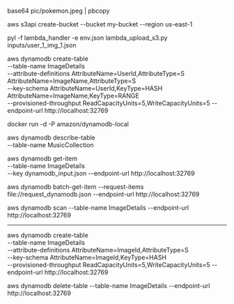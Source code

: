 
base64 pic/pokemon.jpeg | pbcopy

aws s3api create-bucket --bucket my-bucket --region us-east-1


pyl -f lambda_handler -e env.json lambda_upload_s3.py inputs/user_1_img_1.json

aws dynamodb create-table \
    --table-name ImageDetails \
    --attribute-definitions AttributeName=UserId,AttributeType=S AttributeName=ImageName,AttributeType=S \
    --key-schema AttributeName=UserId,KeyType=HASH AttributeName=ImageName,KeyType=RANGE \
    --provisioned-throughput ReadCapacityUnits=5,WriteCapacityUnits=5 --endpoint-url http://localhost:32769
    
 docker run -d -P amazon/dynamodb-local

aws dynamodb describe-table \
    --table-name MusicCollection
    
aws dynamodb get-item \
    --table-name ImageDetails \
    --key dynamodb_input.json --endpoint-url http://localhost:32769
    
aws dynamodb batch-get-item --request-items file://request_dynamodb.json --endpoint-url http://localhost:32769

aws dynamodb scan --table-name ImageDetails --endpoint-url http://localhost:32769



---
aws dynamodb create-table \
    --table-name ImageDetails \
    --attribute-definitions AttributeName=ImageId,AttributeType=S \
    --key-schema AttributeName=ImageId,KeyType=HASH  \
    --provisioned-throughput ReadCapacityUnits=5,WriteCapacityUnits=5 --endpoint-url http://localhost:32769

 aws dynamodb delete-table --table-name ImageDetails --endpoint-url http://localhost:32769

